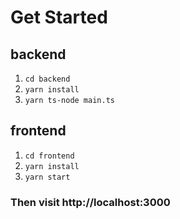# Get Started

## backend
1. `cd backend`
2. `yarn install`
3. `yarn ts-node main.ts`


## frontend
1. `cd frontend`
2. `yarn install`
3. `yarn start`

### Then visit http://localhost:3000
